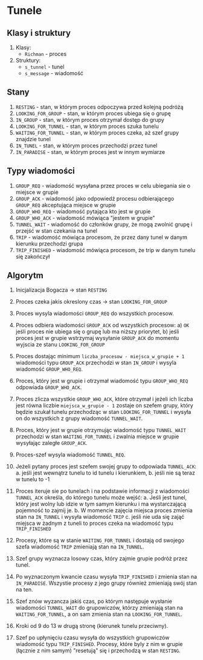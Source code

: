 # Tunele

## Klasy i struktury
1. Klasy:
    * `Richman` - proces
2. Struktury:
    * `s_tunnel` - tunel
    * `s_message` - wiadomość


## Stany
1. `RESTING` - stan, w którym proces odpoczywa przed kolejną podróżą 
2. `LOOKING_FOR_GROUP` - stan, w którym proces ubiega się o grupę
3. `IN_GROUP` - stan, w którym proces otrzymał dostęp do grupy
4. `LOOKING_FOR_TUNNEL` - stan, w którym proces szuka tunelu
5. `WAITING_FOR_TUNNEL` - stan, w którym proces czeka, aż szef grupy znajdzie tunel
6. `IN_TUNEL` - stan, w którym proces przechodzi przez tunel
7. `IN_PARADISE` - stan, w którym proces jest w innym wymiarze


## Typy wiadomości
1. `GROUP_REQ` - wiadomość wysyłana przez proces w celu ubiegania sie o miejsce w grupie
2. `GROUP_ACK` - wiadomość jako odpowiedź procesu odbierającego `GROUP_REQ` akceptująca miejsce w grupie
3. `GROUP_WHO_REQ` - wiadomość pytająca kto jest w grupie
4. `GROUP_WHO_ACK` - wiadomość mówiąca "jestem w grupie"
5. `TUNNEL_WAIT` - wiadomość do członków grupy, że mogą zwolnić grupę i przejść w stan czekania na tunel
6. `TRIP` - wiadomość mówiąca procesom, że przez dany tunel w danym kierunku przechodzi grupa
7. `TRIP_FINISHED` - wiadomość mówiąca procesom, że trip w danym tunelu się zakończył


## Algorytm
1. Inicjalizacja Bogacza -> stan `RESTING`
   
2. Proces czeka jakis okreslony czas -> stan `LOOKING_FOR_GROUP`
   
3. Proces wysyla wiadomości `GROUP_REQ` do wszystkich procesow.
   
4. Proces odbiera wiadomości `GROUP_ACK` od wszystkich procesow:
    a) `OK` jeśli proces nie ubiega się o grupę lub  ma niższy priorytet,
    b) jeśli proces jest w grupie wstrzymaj wysyłanie `GROUP_ACK` do momentu wyjscia ze stanu `LOOKING_FOR_GROUP`

5. Proces dostając minimum `liczba_procesow - miejsca_w_grupie + 1` wiadomości typu `GROUP_ACK` przechodzi w stan `IN_GROUP` i wysyla wiadomość `GROUP_WHO_REQ`.
   
6. Proces, który jest w grupie i otrzymał wiadomość typu `GROUP_WHO_REQ` odpowiada `GROUP_WHO_ACK`.
   
7. Proces zlicza wszystkie `GROUP_WHO_ACK`, które otrzymał i jeżeli ich liczba jest równa liczbie `miejsca_w_grupie - 1` zostaje on szefem grupy, który będzie szukał tunelu przechodząc w stan `LOOKING_FOR_TUNNEL` i wysyła on do wszystkich z grupy wiadomość `TUNNEL_WAIT`.
   
8. Proces, który jest w grupie otrzymując wiadomość typu `TUNNEL_WAIT` przechodzi w stan `WAITING_FOR_TUNNEL` i zwalnia miejsce w grupie wysyłając zaległe `GROUP_ACK`.
   
9.  Proces-szef wysyla wiadomość `TUNNEL_REQ`.
    
10. Jeżeli pytany proces jest szefem swojej grupy to odpowiada `TUNNEL_ACK`:
    a. jeśli jest wewnątrz tunelu to id tunelu i kierunkiem,
    b. jeśli nie są teraz w tunelu to -1

11. Proces iteruje sie po tunelach i na podstawie informacji z wiadomości `TUNNEL_ACK` określa, do którego tunelu może wejść:
    a. Jeśli jest tunel, który jest wolny lub idzie w tym samym kierunku i ma wystarczającą pojemność to zajmij je.
    b. W momencie zajęcia miejsca proces zmienia stan na `IN_TUNNEL` i wysyła wiadomość `TRIP`
    c. jeśli nie uda się zająć miejsca w żadnym z tuneli to proces czeka na wiadomość typu `TRIP_FINISHED`

12. Procesy, które są w stanie `WAITING_FOR_TUNNEL` i dostają od swojego szefa wiadomość `TRIP` zmieniają stan na `IN_TUNNEL`.

13. Szef grupy wyznacza losowy czas, który zajmie grupie podróż przez tunel.

14. Po wyznaczonym kwancie czasu wysyła `TRIP_FINISHED` i zmienia stan na `IN_PARADISE`. Wszystie procesy z jego grupy również zmieniają swój stan na ten.
    
15. Szef znów wyzancza jakiś czas, po którym następuje wysłanie wiadomości `TUNNEL_WAIT` do grupowiczów, którzy zmieniają stan na `WAITING_FOR_TUNNEL`, a on sam zmienia stan na `LOOKING_FOR_TUNNEL`.
    
16. Kroki od 9 do 13 w drugą stronę (kierunek tunelu przeciwny).
    
17.  Szef po upłynięciu czasu wysyła do wszystkich grupowiczów wiadomość typu `TRIP_FINISHED`. Procesy, które byly z nim w grupie (łącznie z nim samym) "resetują" się i przechodzą w stan `RESTING`.